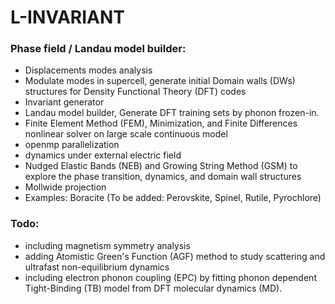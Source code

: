 # L-INVARIANT
### Phase field / Landau model builder:
- Displacements modes analysis
- Modulate modes in supercell, generate initial Domain walls (DWs) structures for Density Functional Theory (DFT) codes
- Invariant generator
- Landau model builder, Generate DFT training sets by phonon frozen-in.
- Finite Element Method (FEM), Minimization, and Finite Differences nonlinear solver on large scale continuous model
- openmp parallelization
- dynamics under external electric field
- Nudged Elastic Bands (NEB) and Growing String Method (GSM) to explore the phase transition, dynamics, and domain wall structures
- Mollwide projection
- Examples: Boracite (To be added: Perovskite, Spinel, Rutile, Pyrochlore)
### Todo:
- including magnetism symmetry analysis
- adding Atomistic Green's Function (AGF) method to study scattering and ultrafast non-equilibrium dynamics
- including electron phonon coupling (EPC) by fitting phonon dependent Tight-Binding (TB) model from DFT molecular dynamics (MD).
